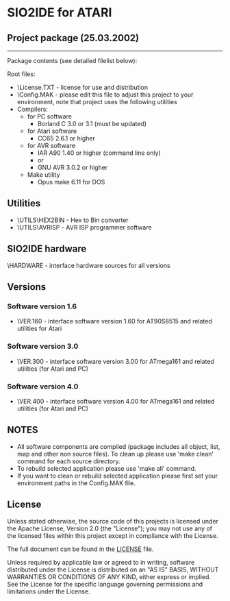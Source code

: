 # SIO2IDE for ATARI

## Project package (25.03.2002)

---

Package contents (see detailed filelist below):

Root files:

- \License.TXT - license for use and distribution
- \Config.MAK - please edit this file to adjust this project to your environment, note that project uses the
  following utilities
- Compilers:
  - for PC software
    - Borland C 3.0 or 3.1 (must be updated)
  - for Atari software
    - CC65 2.6.1 or higher
  - for AVR software
    - IAR A90 1.40 or higher (command line only)
    - or
    - GNU AVR 3.0.2 or higher
  - Make utility
    - Opus make 6.11 for DOS

## Utilities

- \UTILS\HEX2BIN - Hex to Bin converter
- \UTILS\AVRISP - AVR ISP programmer software

## SIO2IDE hardware

\HARDWARE - interface hardware sources for all versions

## Versions

### Software version 1.6

- \VER.160 - interface software version 1.60 for AT90S8515
  and related utilities for Atari

### Software version 3.0

- \VER.300 - interface software version 3.00 for ATmega161
  and related utilities (for Atari and PC)

### Software version 4.0

- \VER.400 - interface software version 4.00 for ATmega161
  and related utilities (for Atari and PC)

## NOTES

- All software components are compiled (package includes all object, list,
  map and other non source files). To clean up please use 'make clean'
  command for each source directory.
- To rebuild selected application please use 'make all' command.
- If you want to clean or rebuild selected application please first
  set your environment paths in the Config.MAK file.

## License

Unless stated otherwise, the source code of this projects is
licensed under the Apache License, Version 2.0 (the "License");
you may not use any of the licensed files within this project
except in compliance with the License.

The full document can be found in the [LICENSE][1] file.

Unless required by applicable law or agreed to in writing, software
distributed under the License is distributed on an "AS IS" BASIS,
WITHOUT WARRANTIES OR CONDITIONS OF ANY KIND, either express or implied.
See the License for the specific language governing permissions and
limitations under the License.

[1]: https://github.com/MM-Soft-Atari/sio2ide/blob/master/LICENSE
